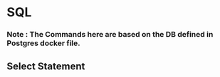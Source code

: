 # SQL 

### Note : The Commands here are based on the DB defined in Postgres docker file.

## Select Statement